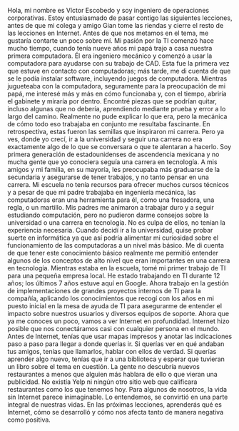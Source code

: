 Hola, mi nombre es Víctor Escobedo
y soy ingeniero de operaciones corporativas. Estoy entusiasmado de pasar contigo
las siguientes lecciones, antes de que mi colega y amigo Gian tome las riendas y cierre
el resto de las lecciones en Internet. Antes de que nos metamos en el tema,
me gustaría contarte un poco sobre mí. Mi pasión por la TI comenzó hace mucho tiempo,
cuando tenía nueve años mi papá trajo a casa nuestra primera computadora. Él era ingeniero mecánico y comenzó a usar la computadora
para ayudarse con su trabajo de CAD. Esta fue la primera vez
que estuve en contacto con computadoras; más tarde, me di cuenta de que se le podía
instalar software, incluyendo juegos de computadora. Mientras jugueteaba con la computadora,
seguramente para la preocupación de mi papá, me interesé más y más
en cómo funcionaba y, con el tiempo, abriría el gabinete
y miraría por dentro. Encontré piezas que se podrían quitar,
incluso algunas que no debería, aprendiendo mediante prueba y error
a lo largo del camino. Realmente no pude explicar lo que era, pero la mecánica de cómo todo eso trabajaba en conjunto
me resultaba fascinante. En retrospectiva, estas fueron las semillas
que inspiraron mi carrera. Pero ya ves, donde yo crecí,
ir a la universidad y seguir una carrera no era exactamente
algo de lo que se conversara o que te alentaran a hacerlo. Soy primera generación de estadounidenses
de ascendencia mexicana y no mucha gente que yo conociera
seguía una carrera en tecnología. A mis amigos y mi familia, en su mayoría,
les preocupaba más graduarse de la secundaria y asegurarse de tener trabajos,
y no tanto pensar en una carrera. Mi escuela no tenía recursos
para ofrecer muchos cursos técnicos y a pesar de que mi padre trabajaba
en ingeniería mecánica, las computadoras eran una herramienta para él,
como una fresadora, una regla, o un martillo. Mis padres me animaron a trabajar duro
y a seguir estudiando computación, pero no pudieron darme consejos
sobre la universidad o una carrera en tecnología. No es culpa de ellos,
no tenían la experiencia necesaria. Cuando decidí ir a la universidad,
quise probar suerte en informática ya que así podría alimentar mi curiosidad sobre el funcionamiento de las computadoras
a un nivel más básico. Me di cuenta de que tener este conocimiento básico
realmente me permitió entender algunos de los conceptos de alto nivel
que eran importantes en una carrera en tecnología. Mientras estaba en la escuela, tomé mi primer trabajo de TI
para una pequeña empresa local. He estado trabajando en TI durante 12 años; los últimos 7 años
estuve aquí en Google. Ahora trabajo en la gestión de implementaciones
de grandes proyectos internos de TI para la compañía, aplicando los conocimientos que recogí con los años
en mi puesto inicial en la mesa de ayuda de TI para asegurarme de entender
el impacto sobre nuestros usuarios y diversos equipos de soporte. Ahora que ya me conoces un poco,
vamos a ver Internet en profundidad. Internet hizo posible que nos conectáramos
casi con cualquier persona en el mundo. Antes de Internet,
tenías que usar mapas impresos y anotar las indicaciones paso a paso
para llegar a donde querías ir. Si querías ver en qué andaban tus amigos,
tenías que llamarlos, hablar con ellos de verdad. Si querías aprender algo nuevo,
tenías que ir a una biblioteca y esperar que tuvieran un libro
sobre el tema en cuestión. La gente no descubría nuevos restaurantes
a menos que alguien más hablara de ello o que vieran una publicidad. No existía Yelp ni ningún otro sitio web
que calificara restaurantes como los que tenemos hoy. Para algunos de nosotros,
la vida sin Internet parece inimaginable. Lo entendemos,
se convirtió en una parte integral de nuestras vidas. En las próximas lecciones,
aprenderás qué es Internet, cómo se desarrolló y cómo nos afecta
tanto de manera negativa como positiva.